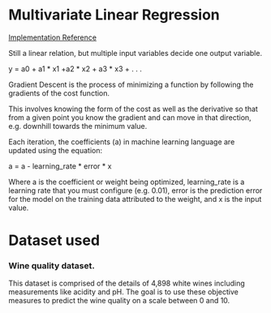 # Multivariate Linear Regression

[Implementation Reference](https://machinelearningmastery.com/implement-linear-regression-stochastic-gradient-descent-scratch-python/)

Still a linear relation, but multiple input variables decide one output variable.

y = a0 + a1 * x1 +a2 * x2 + a3 * x3 + . . . 

Gradient Descent is the process of minimizing a function by following the gradients of the cost function.

This involves knowing the form of the cost as well as the derivative so that from a given point you know the gradient and can move in that direction, e.g. downhill towards the minimum value.

Each iteration, the coefficients (a) in machine learning language are updated using the equation:

a = a - learning_rate * error * x

Where a is the coefficient or weight being optimized, learning_rate is a learning rate that you must configure (e.g. 0.01), error is the prediction error for the model on the training data attributed to the weight, and x is the input value.

# Dataset used

### Wine quality dataset.

This dataset is comprised of the details of 4,898 white wines including measurements like acidity and pH. The goal is to use these objective measures to predict the wine quality on a scale between 0 and 10.

